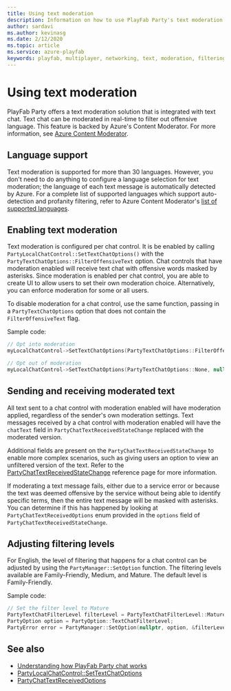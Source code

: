 ```yaml
---
title: Using text moderation
description: Information on how to use PlayFab Party's text moderation feature
author: sardavi
ms.author: kevinasg
ms.date: 2/12/2020
ms.topic: article
ms.service: azure-playfab
keywords: playfab, multiplayer, networking, text, moderation, filtering
---
```


# Using text moderation

PlayFab Party offers a text moderation solution that is integrated with text chat. Text chat can be moderated in real-time to filter out offensive language. This feature is backed by Azure's Content Moderator. For more information, see [Azure Content Moderator](https://azure.microsoft.com/services/cognitive-services/content-moderator/).

## Language support

Text moderation is supported for more than 30 languages. However, you don't need to do anything to configure a language selection for text moderation; the language of each text message is automatically detected by Azure. For a complete list of supported languages which support auto-detection and profanity filtering, refer to Azure Content Moderator's [list of supported languages](/azure/cognitive-services/content-moderator/language-support).

## Enabling text moderation

Text moderation is configured per chat control. It is be enabled by calling `PartyLocalChatControl::SetTextChatOptions()` with the `PartyTextChatOptions::FilterOffensiveText` option. Chat controls that have moderation enabled will receive text chat with offensive words masked by asterisks. Since moderation is enabled per chat control, you are able to create UI to allow users to set their own moderation choice. Alternatively, you can enforce moderation for some or all users.

To disable moderation for a chat control, use the same function, passing in a `PartyTextChatOptions` option that does not contain the `FilterOffensiveText` flag.

Sample code:
```cpp
// Opt into moderation
myLocalChatControl->SetTextChatOptions(PartyTextChatOptions::FilterOffensiveText, nullptr);

// Opt out of moderation
myLocalChatControl->SetTextChatOptions(PartyTextChatOptions::None, nullptr);
```

## Sending and receiving moderated text

All text sent to a chat control with moderation enabled will have moderation applied, regardless of the sender's own moderation settings. Text messages received by a chat control with moderation enabled will have the `chatText` field in `PartyChatTextReceivedStateChange` replaced with the moderated version.

Additional fields are present on the `PartyChatTextReceivedStateChange` to enable more complex scenarios, such as giving users an option to view an unfiltered version of the text. Refer to the [PartyChatTextReceivedStateChange](reference/structs/partychattextreceivedstatechange.md) reference page for more information. 

If moderating a text message fails, either due to a service error or because the text was deemed offensive by the service without being able to identify specific terms, then the entire text message will be masked with asterisks. You can determine if this has happened by looking at `PartyChatTextReceivedOptions` enum provided in the `options` field of `PartyChatTextReceivedStateChange`.

## Adjusting filtering levels

For English, the level of filtering that happens for a chat control can be adjusted by using the `PartyManager::SetOption` function. The filtering levels available are Family-Friendly, Medium, and Mature. The default level is Family-Friendly.

Sample code:
```cpp
// Set the filter level to Mature
PartyTextChatFilterLevel filterLevel = PartyTextChatFilterLevel::Mature;
PartyOption option = PartyOption::TextChatFilterLevel;
PartyError error = PartyManager::SetOption(nullptr, option, &filterLevel);
```

## See also

* [Understanding how PlayFab Party chat works](concepts-chat.md)
* [PartyLocalChatControl::SetTextChatOptions](reference/classes/PartyLocalChatControl/methods/partylocalchatcontrol_settextchatoptions.md)
* [PartyChatTextReceivedOptions](reference/enums/partychattextreceivedoptions.md)
